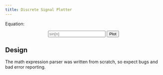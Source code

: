 ```yaml
---
title: Discrete Signal Plotter
---
```


<head>
    <script src="https://cdn.plot.ly/plotly-latest.min.js"></script>
</head>

<center><div id="tester"></div></center>

Equation:
<center>
    <input type="text" placeholder="sin[n]" id="eqn"></input>
    <button type="button" onclick="getEqn();">Plot</button>
</center>


<div><par id="parse_result"></par></div>

## Design
The math expression parser was written from scratch, so expect bugs and bad error reporting.

<script type="text/javascript" src="parse.js"></script>
<script type="text/javascript" src="test.js"></script>
